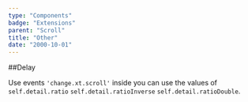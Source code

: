 ```yaml
---
type: "Components"
badge: "Extensions"
parent: "Scroll"
title: "Other"
date: "2000-10-01"
---
```


##Delay

Use events `'change.xt.scroll'` inside you can use the values of `self.detail.ratio` `self.detail.ratioInverse` `self.detail.ratioDouble`.

<demo>
  <div class="gatsby_demo_item" data-iframe="iframe/components/scroll/parallax">
  </div>
</demo>
